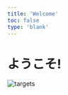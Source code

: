 ```yaml
---
title: 'Welcome'
toc: false
type: 'blank'
---
```


# ようこそ!

![targets](/images/avatar_sari_lee.jpg)
